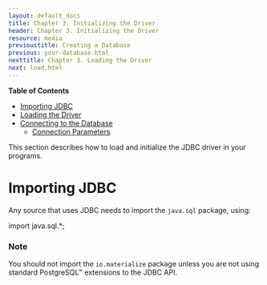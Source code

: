 ```yaml
---
layout: default_docs
title: Chapter 3. Initializing the Driver
header: Chapter 3. Initializing the Driver
resource: media
previoustitle: Creating a Database
previous: your-database.html
nexttitle: Chapter 3. Loading the Driver
next: load.html
---
```

		
**Table of Contents**


* [Importing JDBC](use.html#import)
* [Loading the Driver](load.html)
* [Connecting to the Database](connect.html)
   * [Connection Parameters](connect.html#connection-parameters)

This section describes how to load and initialize the JDBC driver in your programs.

<a name="import"></a>
# Importing JDBC

Any source that uses JDBC needs to import the `java.sql` package, using:

import java.sql.*;

### Note

You should not import the `io.materialize` package unless you are not using standard
PostgreSQL™ extensions to the JDBC API.